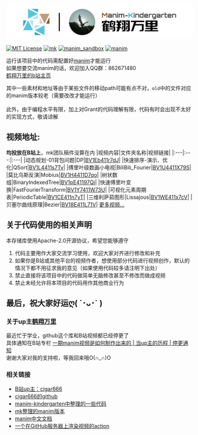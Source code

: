 <p align="center">
    <a herf="https://github.com/Tony031218/manim_projects">
        <img src="assets/raster_images/title.png" />
    </a>
</p>

[![MIT License](https://img.shields.io/github/license/Tony031218/manim_projects)](https://choosealicense.com/licenses/apache-2.0/)
[![mk](https://img.shields.io/badge/org-manim__kindergarten-blue)](https://github.com/manim-kindergarten/)
[![manim_sandbox](https://img.shields.io/badge/mk-manim__sandbox-brightgreen.svg)](https://github.com/manim-kindergarten/manim_sandbox/)
[![manim](https://img.shields.io/badge/manim-ver.MK-orange.svg)](https://github.com/manim-kindergarten/manim)

运行该项目中的代码需配置好[manim](https://github.com/3b1b/manim)才能运行<br/>
如果想要交流manim的话，欢迎加入QQ群：862671480<br/>
[鹤翔万里的b站主页](https://space.bilibili.com/171431343 '求关注求三连ღ( ´･ᴗ･` )')

其中一些素材和地址等由于某些文件的移动path可能有点不对，`old`中的文件对应的manim版本较老（需要改改才能运行）<br/>    
此外，由于编程水平有限，加上对Grant的代码理解有限，代码有时会出现不太好的实现方式，敬请谅解

## 视频地址: 
__均投放在B站上__，mk团队稿件没算在内
|视频内容|文件夹名称|视频链接|
|:---|:---:|:---|
|动态规划-01背包问题|DP|[BV1Eb411r7dJ](https://www.bilibili.com/video/BV1Eb411r7dJ)|
|快速排序-演示、优化|QSort|[BV1L4411s7Tv](https://www.bilibili.com/video/BV1L4411s7Tv)|
|傅里叶级数画小电视|BiliBili_Fourier|[BV1U4411X79S](https://www.bilibili.com/video/BV1U4411X79S)|
|莫比乌斯反演|Mobius|[BV1H4411D7qo](https://www.bilibili.com/video/BV1H4411D7qo)|
|树状数组|BinaryIndexedTree|[BV1pE41197Qj](https://www.bilibili.com/video/BV1pE41197Qj)|
|快速傅里叶变换|FastFourierTransform|[BV1Y7411W73U](https://www.bilibili.com/video/BV1Y7411W73U)|
|可视化元素周期表|PeriodicTable|[BV1CE411n7yT](https://www.bilibili.com/video/BV1CE411n7yT)|
|三维利萨茹图形|Lissajous|[BV1WE411x7cV](https://www.bilibili.com/video/BV1WE411x7cV)|
|贝塞尔曲线原理|Bezier|[BV18E411L71V](https://www.bilibili.com/video/BV18E411L71V)|
[更多视频...](https://space.bilibili.com/171431343/video '更多视频等着你哟')

## 关于代码使用的相关声明
本存储库使用Apache-2.0开源协议，希望您能够遵守

 1. 代码主要用作大家交流学习使用，欢迎大家对齐进行修改和补充
 2. 如果你是B站或其他平台的视频作者，想使用部分代码进行视频创作，默认的情况下都不用征求我的意见（如果使用代码较多请注明下出处）
 3. 禁止直接将该项目中的代码做简单无脑修改甚至不修改而做成视频
 4. 禁止未经允许将本项目的代码用作其他商业行为


最后，祝大家好运ღ( ´･ᴗ･` )
----

### 关于up主[鹤翔万里](https://space.bilibili.com/171431343)
最近忙于学业，github这个库和B站视频都已经停更了<br/>
具体通知在B站专栏 [一期manim视频是如何制作出来的 | 当up主的历程 | 停更通知](https://www.bilibili.com/read/cv4754226)<br/>
谢谢大家对我的支持啦，等我回来哦O(∩_∩)O

### 相关链接
- [B站up主：cigar666](https://space.bilibili.com/66806831)
- [cigar666的github](https://github.com/cigar666)
- [manim-kindergarten中整理的一些代码](https://github.com/manim-kindergarten/manim_sandbox 'manim sandbox')<br>
- [mk整理的manim版本](https://github.com/manim-kindergarten/manim)
- [manim中文文档](https://manim.ml/)
- [一个在GitHub服务器上渲染视频的action](https://github.com/manim-kindergarten/manim_action_renderer)